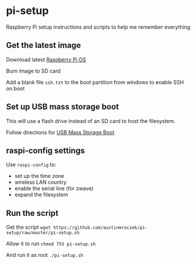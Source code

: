 # pi-setup
Raspberry Pi setup instructions and scripts to help me remember everything

## Get the latest image

Download latest [Raspberry Pi OS](https://www.raspberrypi.org/software/operating-systems/)

Burn image to SD card

Add a blank file `ssh.txt` to the boot partition from windows to enable SSH on boot

## Set up USB mass storage boot

This will use a flash drive instead of an SD card to host the filesystem.

Follow directions for [USB Mass Storage Boot](https://www.raspberrypi.org/documentation/hardware/raspberrypi/bootmodes/msd.md) 

## raspi-config settings
Use `raspi-config` to:
- set up the time zone
- wireless LAN country
- enable the serial line (for zwave)
- expand the filesystem

## Run the script

Get the script
`wget https://github.com/austinmroczek/pi-setup/raw/master/pi-setup.sh`

Allow it to run
`chmod 755 pi-setup.sh`

And run it as root
`./pi-setup.sh`
